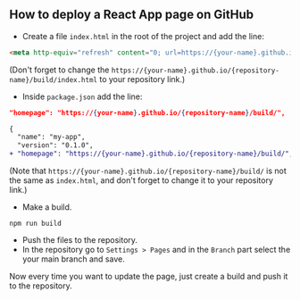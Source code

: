## How to deploy a React App page on GitHub

* Create a file `index.html` in the root of the project and add the line:

```html
<meta http-equiv="refresh" content="0; url=https://{your-name}.github.io/{repository-name}/build/index.html">
```

(Don't forget to change the `https://{your-name}.github.io/{repository-name}/build/index.html` to your repository link.)

* Inside `package.json` add the line:

```json
"homepage": "https://{your-name}.github.io/{repository-name}/build/",
```

```diff
{
  "name": "my-app",
  "version": "0.1.0",
+ "homepage": "https://{your-name}.github.io/{repository-name}/build/",
```

(Note that `https://{your-name}.github.io/{repository-name}/build/` is not the same as `index.html`, and don't forget to change it to your repository link.)

* Make a build.

```console
npm run build
```

* Push the files to the repository.
* In the repository go to `Settings > Pages` and in the `Branch` part select the your main branch and save.

Now every time you want to update the page, just create a build and push it to the repository.
